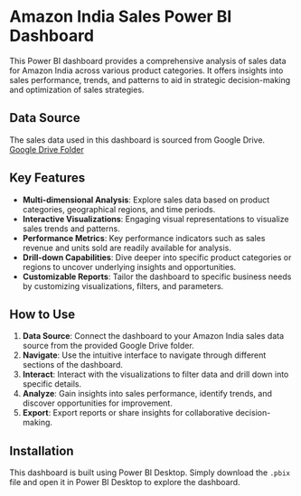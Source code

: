 # Amazon India Sales Power BI Dashboard

This Power BI dashboard provides a comprehensive analysis of sales data for Amazon India across various product categories. It offers insights into sales performance, trends, and patterns to aid in strategic decision-making and optimization of sales strategies.

## Data Source

The sales data used in this dashboard is sourced from Google Drive.  
[Google Drive Folder](https://drive.google.com/drive/folders/1s9wfG28MdKqbjCUvne0izATwwgzSwSd9)

## Key Features

- **Multi-dimensional Analysis**: Explore sales data based on product categories, geographical regions, and time periods.
- **Interactive Visualizations**: Engaging visual representations to visualize sales trends and patterns.
- **Performance Metrics**: Key performance indicators such as sales revenue and units sold are readily available for analysis.
- **Drill-down Capabilities**: Dive deeper into specific product categories or regions to uncover underlying insights and opportunities.
- **Customizable Reports**: Tailor the dashboard to specific business needs by customizing visualizations, filters, and parameters.

## How to Use

1. **Data Source**: Connect the dashboard to your Amazon India sales data source from the provided Google Drive folder.
2. **Navigate**: Use the intuitive interface to navigate through different sections of the dashboard.
3. **Interact**: Interact with the visualizations to filter data and drill down into specific details.
4. **Analyze**: Gain insights into sales performance, identify trends, and discover opportunities for improvement.
5. **Export**: Export reports or share insights for collaborative decision-making.

## Installation

This dashboard is built using Power BI Desktop. Simply download the `.pbix` file and open it in Power BI Desktop to explore the dashboard.
